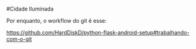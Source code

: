 #Cidade Iluminada


Por enquanto, o workflow do git é esse:

https://github.com/HardDiskD/python-flask-android-setup#trabalhando-com-o-git
